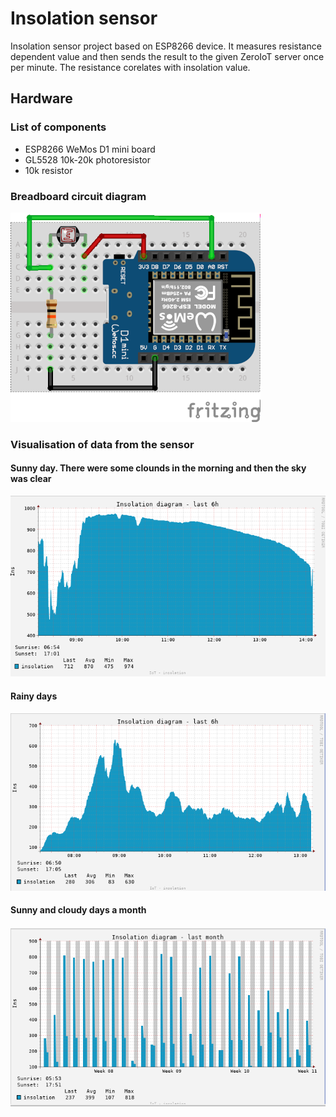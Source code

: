 # Insolation sensor
Insolation sensor project based on ESP8266 device. It measures resistance dependent value and then sends the result to the given ZeroIoT server once per minute.
The resistance corelates with insolation value.

## Hardware

### List of components
* ESP8266 WeMos D1 mini board
* GL5528 10k-20k photoresistor
* 10k resistor

### Breadboard circuit diagram
![circuit](/fz/insolation_sensor.png)


### Visualisation of data from the sensor 

#### Sunny day. There were some clounds in the morning and then the sky was clear

![sunny](/img/sunny_day_24h.png)


#### Rainy days

![rainy](/img/rainy_day_24h.png)


#### Sunny and cloudy days a month

![month](/img/sunny_and_cloudy_days_month.png)

